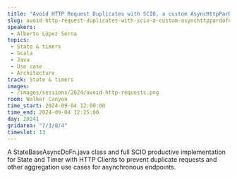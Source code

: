 ```yaml
---
title: "Avoid HTTP Request Duplicates with SCIO, a custom AsyncHttpParDoFn and State & Timers"
slug: avoid-http-request-duplicates-with-scio-a-custom-asynchttppardofn-and-state-timers
speakers:
 - Alberto López Serna
topics:
 - State & timers
 - Scala
 - Java
 - Use case
 - Architecture
track: State & timers
images:
 - /images/sessions/2024/avoid-http-requests.png 
room: Walker Canyon
time_start: 2024-09-04 12:00:00
time_end: 2024-09-04 12:25:00
day: 20241
gridarea: "7/3/8/4"
timeslot: 13
---
```


A StateBaseAsyncDoFn.java class and full SCIO productive implementation for State and Timer with HTTP Clients to prevent duplicate requests and other aggregation use cases for asynchronous endpoints.